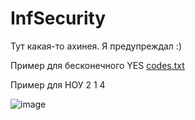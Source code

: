 # InfSecurity
Тут какая-то ахинея. Я предупреждал :)

Пример для бесконечного YES
[codes.txt](https://github.com/Surface1U/InfSecurity/files/9542559/codes.txt)

Пример для НОУ
2
1
4

![image](https://user-images.githubusercontent.com/60102276/189528748-34c745ba-251d-483f-8a18-1db7a9f12bcd.png)

